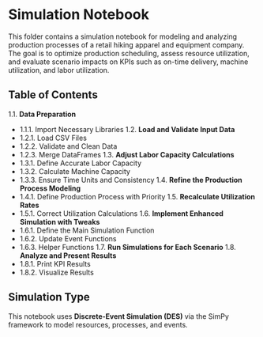 # Simulation Notebook

This folder contains a simulation notebook for modeling and analyzing production processes of a retail hiking apparel and equipment company. The goal is to optimize production scheduling, assess resource utilization, and evaluate scenario impacts on KPIs such as on-time delivery, machine utilization, and labor utilization.

## Table of Contents
1.1. **Data Preparation**
   - 1.1.1. Import Necessary Libraries
1.2. **Load and Validate Input Data**
   - 1.2.1. Load CSV Files
   - 1.2.2. Validate and Clean Data
   - 1.2.3. Merge DataFrames
1.3. **Adjust Labor Capacity Calculations**
   - 1.3.1. Define Accurate Labor Capacity
   - 1.3.2. Calculate Machine Capacity
   - 1.3.3. Ensure Time Units and Consistency
1.4. **Refine the Production Process Modeling**
   - 1.4.1. Define Production Process with Priority
1.5. **Recalculate Utilization Rates**
   - 1.5.1. Correct Utilization Calculations
1.6. **Implement Enhanced Simulation with Tweaks**
   - 1.6.1. Define the Main Simulation Function
   - 1.6.2. Update Event Functions
   - 1.6.3. Helper Functions
1.7. **Run Simulations for Each Scenario**
1.8. **Analyze and Present Results**
   - 1.8.1. Print KPI Results
   - 1.8.2. Visualize Results

## Simulation Type
This notebook uses **Discrete-Event Simulation (DES)** via the SimPy framework to model resources, processes, and events.
